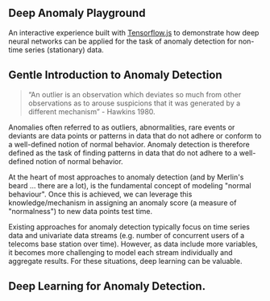 ## Deep Anomaly Playground

An interactive experience built with [Tensorflow.js](http://tensorflow.org/js) to demonstrate how deep neural networks can be applied for the task of anomaly detection for non-time series (stationary) data.


## Gentle Introduction to Anomaly Detection

> “An outlier is an observation which deviates so much from other observations as to arouse suspicions that it was generated by a different mechanism” - Hawkins 1980.

Anomalies often referred to as outliers, abnormalities, rare events or deviants are data points or patterns in data that do not adhere or conform to a well-defined notion of normal behavior. Anomaly detection is therefore defined as the task of finding patterns in data that do not adhere to a well-defined notion of normal behavior. 

At the heart of most approaches to anomaly detection (and by Merlin's beard ... there are a lot), is the fundamental concept of modeling "normal behaviour". Once this is achieved, we can leverage this knowledge/mechanism in assigning an anomaly score (a measure of "normalness") to new data points test time. 

Existing approaches for anomaly detection typically focus on time series data and univariate data streams (e.g. number of concurrent users of a telecoms base station over time). However, as data include more variables, it becomes more challenging to model each stream individually and aggregate results. For these situations, deep learning can be valuable. 

## Deep Learning for Anomaly Detection.


